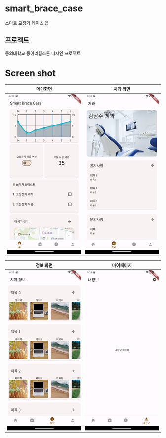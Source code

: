 # smart_brace_case

스마트 교정기 케이스 앱

## 프로젝트

동의대학교 동아리캡스톤 디자인 프로젝트

# Screen shot

|메인화면|치과 화면|
|:---:|:---:|
|![image](./img/Screenshot_1696963125.png)|![image](./img/Screenshot_1696963135.png)|

|정보 화면|마이페이지|
|:---:|:---:|
|![image](./img/Screenshot_1696963137.png)|![image](./img/Screenshot_1696963140.png)|

